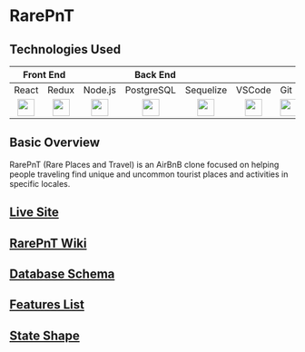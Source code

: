 # RarePnT

## Technologies Used

<table>
    <thead>
        <tr>
            <th colspan='2'>Front End</th>
            <th colspan='3'>Back End</th>
            <th colspan='5'>Misc</th>
        </tr>
    </thead>
    <tbody>
        <tr>
            <td>React</td>
            <td>Redux</td>
            <td>Node.js</td>
            <td>PostgreSQL</td>
            <td>Sequelize</td>
            <td>VSCode</td>
            <td>Git</td>
            <td>Heroku</td>
            <td>Figma</td>
            <td>Illustrator</td>
        </tr>
        <tr width=10%>
            <td style='text-align:center'><a href='https://reactjs.org/'><img src="https://cdn.jsdelivr.net/gh/devicons/devicon/icons/react/react-original.svg" width="30"  /></a></td>
            <td style='text-align:center'><a href='https://redux.js.org/'><img src="https://cdn.jsdelivr.net/gh/devicons/devicon/icons/redux/redux-original.svg" width="30" /></a></td>
            <td style='text-align:center'><a href='https://nodejs.org/en/'><img src="https://cdn.jsdelivr.net/gh/devicons/devicon/icons/nodejs/nodejs-original.svg" width="30"  /></a></td>
            <td style='text-align:center' ><a href='https://www.postgresql.org/'><img src="https://cdn.jsdelivr.net/gh/devicons/devicon/icons/postgresql/postgresql-original.svg" width="30"  /></a></td>
            <td style='text-align:center'><a href='https://sequelize.org/v5/'><img src="https://cdn.jsdelivr.net/gh/devicons/devicon/icons/sequelize/sequelize-original.svg" width="30" /></a></td>
            <td style='text-align:center'><a href='https://code.visualstudio.com/'><img src="https://cdn.jsdelivr.net/gh/devicons/devicon/icons/vscode/vscode-original.svg" width="30" /></a></td>
            <td style='text-align:center'><a href='https://git-scm.com/'><img src="https://cdn.jsdelivr.net/gh/devicons/devicon/icons/git/git-original.svg" width="30" /></a></td>
            <td style='text-align:center'><a href='https://www.heroku.com/'><img src="https://cdn.jsdelivr.net/gh/devicons/devicon/icons/heroku/heroku-original.svg" width="30"  /></a></td>
            <td style='text-align:center'><a href='https://www.figma.com/'><img src="https://cdn.jsdelivr.net/gh/devicons/devicon/icons/figma/figma-original.svg" width="30" /></a></td>
            <td style='text-align:center'><a href='https://www.adobe.com/products/illustrator.html'><img src="https://cdn.jsdelivr.net/gh/devicons/devicon/icons/illustrator/illustrator-plain.svg" width="30" /></a></td>
        </tr>
    </tbody>
</table>

## Basic Overview

RarePnT (Rare Places and Travel) is an AirBnB clone focused on helping people traveling find unique and uncommon tourist places and activities in specific locales.

## [Live Site](https://rarepnt.herokuapp.com)

## [RarePnT Wiki](https://github.com/Dave89rr/RarePnT/wiki/)

## [Database Schema](https://github.com/Dave89rr/RarePnT/wiki/Database-Schema)

## [Features List](https://github.com/Dave89rr/RarePnT/wiki/Features-List)

## [State Shape](https://github.com/Dave89rr/RarePnT/wiki/State-Shape)
